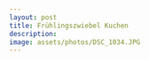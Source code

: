 ```yaml
---
layout: post
title: Frühlingszwiebel Kuchen
description: 
image: assets/photos/DSC_1034.JPG
---
```


